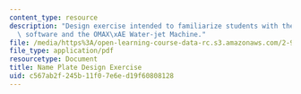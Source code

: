 ```yaml
---
content_type: resource
description: "Design exercise intended to familiarize students with the OMAX\xAE layout\
  \ software and the OMAX\xAE Water-jet Machine."
file: /media/https%3A/open-learning-course-data-rc.s3.amazonaws.com/2-993-designing-paths-to-peace-fall-2002/c567ab2f245b11f07e6ed19f60808128_waterjettutorial.pdf
file_type: application/pdf
resourcetype: Document
title: Name Plate Design Exercise
uid: c567ab2f-245b-11f0-7e6e-d19f60808128
---
```

